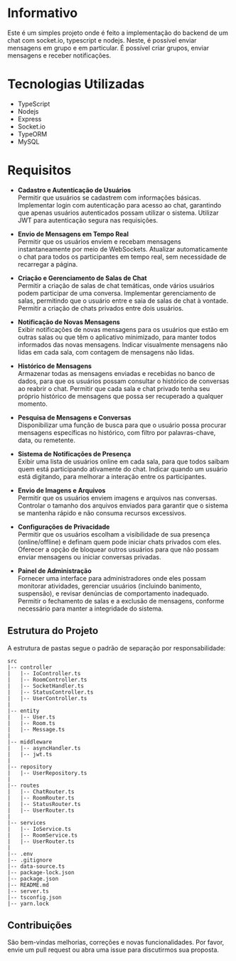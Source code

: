 # Informativo
Este é um simples projeto onde é feito a implementação do backend de um chat com socket.io, typescript e nodejs. Neste, é possível enviar mensagens em grupo e em particular. É possível criar grupos, enviar mensagens e receber notificações.

# Tecnologias Utilizadas
- TypeScript  
- Nodejs  
- Express  
- Socket.io  
- TypeORM  
- MySQL  

# Requisitos

- **Cadastro e Autenticação de Usuários**   
Permitir que usuários se cadastrem com informações básicas.
Implementar login com autenticação para acesso ao chat, garantindo que apenas usuários autenticados possam utilizar o sistema.
Utilizar JWT para autenticação segura nas requisições.

- **Envio de Mensagens em Tempo Real**  
Permitir que os usuários enviem e recebam mensagens instantaneamente por meio de WebSockets.
Atualizar automaticamente o chat para todos os participantes em tempo real, sem necessidade de recarregar a página.

- **Criação e Gerenciamento de Salas de Chat**   
Permitir a criação de salas de chat temáticas, onde vários usuários podem participar de uma conversa.
Implementar gerenciamento de salas, permitindo que o usuário entre e saia de salas de chat à vontade.
Permitir a criação de chats privados entre dois usuários.

- **Notificação de Novas Mensagens**   
Exibir notificações de novas mensagens para os usuários que estão em outras salas ou que têm o aplicativo minimizado, para manter todos informados das novas mensagens.
Indicar visualmente mensagens não lidas em cada sala, com contagem de mensagens não lidas.

- **Histórico de Mensagens**  
Armazenar todas as mensagens enviadas e recebidas no banco de dados, para que os usuários possam consultar o histórico de conversas ao reabrir o chat.
Permitir que cada sala e chat privado tenha seu próprio histórico de mensagens que possa ser recuperado a qualquer momento.

- **Pesquisa de Mensagens e Conversas**   
Disponibilizar uma função de busca para que o usuário possa procurar mensagens específicas no histórico, com filtro por palavras-chave, data, ou remetente.

- **Sistema de Notificações de Presença**   
Exibir uma lista de usuários online em cada sala, para que todos saibam quem está participando ativamente do chat.
Indicar quando um usuário está digitando, para melhorar a interação entre os participantes.

- **Envio de Imagens e Arquivos**   
Permitir que os usuários enviem imagens e arquivos nas conversas.
Controlar o tamanho dos arquivos enviados para garantir que o sistema se mantenha rápido e não consuma recursos excessivos.

- **Configurações de Privacidade**  
Permitir que os usuários escolham a visibilidade de sua presença (online/offline) e definam quem pode iniciar chats privados com eles.
Oferecer a opção de bloquear outros usuários para que não possam enviar mensagens ou iniciar conversas privadas.

- **Painel de Administração**  
Fornecer uma interface para administradores onde eles possam monitorar atividades, gerenciar usuários (incluindo banimento, suspensão), e revisar denúncias de comportamento inadequado.
Permitir o fechamento de salas e a exclusão de mensagens, conforme necessário para manter a integridade do sistema.

## Estrutura do Projeto

A estrutura de pastas segue o padrão de separação por responsabilidade:

```plaintext
src
|-- controller
|   |-- IoController.ts
|   |-- RoomController.ts
|   |-- SocketHandler.ts
|   |-- StatusController.ts
|   |-- UserController.ts
|
|-- entity
|   |-- User.ts
|   |-- Room.ts
|   |-- Message.ts
|
|-- middleware
|   |-- asyncHandler.ts
|   |-- jwt.ts
|
|-- repository
|   |-- UserRepository.ts
|
|-- routes
|   |-- ChatRouter.ts
|   |-- RoomRouter.ts
|   |-- StatusRouter.ts
|   |-- UserRouter.ts
|
|-- services
|   |-- IoService.ts
|   |-- RoomService.ts
|   |-- UserRouter.ts
|
|-- .env
|-- .gitignore
|-- data-source.ts
|-- package-lock.json
|-- package.json
|-- README.md
|-- server.ts
|-- tsconfig.json
|-- yarn.lock
```

## Contribuições

São bem-vindas melhorias, correções e novas funcionalidades. Por favor, envie um pull request ou abra uma issue para discutirmos sua proposta.